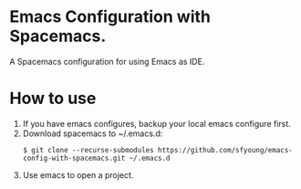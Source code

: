 # Emacs Configuration with Spacemacs.
A Spacemacs configuration for using Emacs as IDE.

# How to use
1. If you have emacs configures, backup your local emacs configure first.
2. Download spacemacs to ~/.emacs.d:
   ```shell
   $ git clone --recurse-submodules https://github.com/sfyoung/emacs-config-with-spacemacs.git ~/.emacs.d
   ```
3. Use emacs to open a project.
